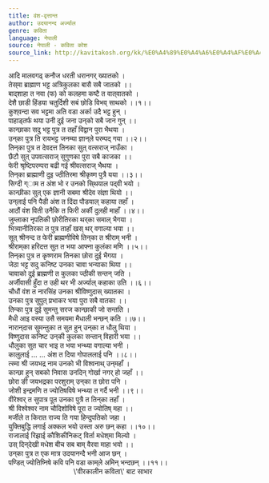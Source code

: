 ```yaml
---
title: वंश-वृत्तान्त
author: उदयानन्द अर्ज्याल
genre: कविता
language: नेपाली
source: नेपाली - कविता कोश
source_link: http://kavitakosh.org/kk/%E0%A4%89%E0%A4%A6%E0%A4%AF%E0%A4%BE%E0%A4%A8%E0%A4%A8%E0%A5%8D%E0%A4%A6_%E0%A4%85%E0%A4%B0%E0%A5%8D%E0%A4%9C%E0%A5%8D%E0%A4%AF%E0%A4%BE%E0%A4%B2
---
```


आदि मालवगढ् कनौज धरती धरानगर् ख्यातको ।  
तेस्‌मा ब्राह्माण भट्ट अत्रिकुलका बासै सबै जातको ।।  
बाद्शाहा त नवा (फ) को कलहमा कष्टै त वात्‌वातको ।  
देशै छाडी हिंडया चतुर्दिशी सबं छोडि विभव् साथको ।।१।।  
कुश्‌वन्दा सव भट्टमा अति वडा अर्का उदै भट्ट हुन् ।  
पाहाड्‍तर्फ थया उनी दुई जना उन्‌को सबै जान गुन् ।।  
कान्छाका सदु भट्ट पुत्र त तहाँ विद्वान पुरा भैथया ।  
उन्‌का पुत्र ति रायभट्ट जनम्या ज्ञान्‌ले परम्पद् गया ।।२।।  
तिन्‌का पुत्र त देवदत्त तिनका सुत् वत्सराज् नाउँका ।  
छैटौ सुत् उपवत्सराज् सुगुणका पुरा सबै काजका ।।  
फेरी श्रृष्टिपरम्परा बढी गई श्रीवत्सराज् भैथया ।  
तिन्‌का ब्राह्माणी दुइ ज्ठीतिरमा श्रीकृष्ण पुत्रै यया ।।३।।  
सिग्दी ग्ाम त अंश भो र उनको सि्थयाल पद्‌वी भयो ।  
कान्छीका सुत् एक ज्ञानी सबमा श्रीदेव संज्ञा थियो ।।  
उन्‌लाई पनि पैडी अंश त दिंदा पौडयाल् कहाया तहाँ ।  
आठौं वंश विती उनैकि त फिरी अर्की दुलही माहाँ ।।४।।  
जुम्लाका नृपतिकी छोरीतिरका थर्‌का समाल् भैगया ।  
भित्र्यानीतिरका त पुत्र ताहाँ खस् थर् वगाल्या भया ।।  
सूत् श्रीनन्द त फेरी ब्राह्मणीविषे तिन्‌का त श्रीराम् भनी ।  
श्रीराम्‌का हरिदत्त सुत त भया आफ्ना कुलंका मणि ।।५।।  
तिन्‌का पुत्र त कृष्णराम तिनका छोरा दुई भैगया ।  
जेठा भट्ट सदु कनिष्ट उनका चावा भन्याका थिया ।।  
चावाको दुई ब्राह्मणी त कुलका ज्ठीकी सन्तन् जति ।  
अर्जीवासी हुँदा त उही थर भी अर्ज्याल् कहाका उति ।।६।।  
चौधौं वंश त नारसिंह उनका श्रीविष्णुदास् ख्यातका ।  
उनका पुत्र सुपुत् प्रभाकर भया पुरा सबै वातका ।।  
तिन्का पुत्र दुई सुमन्तु सरज कान्छाकी जो सन्तति ।  
मैधी आइ वस्या उसै समयमा मैधाली भन्छन् कति ।।७।।  
नारान्‌दास सुमन्तुका त सुत हुन् उन्‌का त धौलु थिया ।  
विष्णुदास कनिष्ट उन्‌की कुलका सन्तान् विहारी भया ।।  
धौलुका सुत चार भाइ त भया भन्थ्या वगाल्या भनी ।  
कालुलाई ... ... अंश त दिया गोपाललाई पनि ।।८।।  
त्स्मा श्री जयभद्र नाम उनको भी विश्वनाथ् उन्‌महाँ ।  
कान्छा हुन् सबको निवास उनदिन् गोर्खा नगर् हो जहाँ ।।  
छोरा ङी जयभद्रका परशुराम् उन्‌का त छोरा पनि ।  
जोशी इन्द्रमणि त ज्योतिषविषे भन्थ्या त गर्दै भनी ।।९।।  
वीरेश्वर् त सुपात्र पूत उनका पुत्रै त तिन्‌का तहाँ ।  
श्री विश्वेश्वर नाम चौदिशोविषे पूरा त ज्योतिष् महा ।।  
मर्जीले त किरात राज्य ति गया हिन्दुपतिको जहा ।  
युक्तिबुद्धि लगाई अक्कल भयो उस्ता अरु छन् कहा ।।१०।।  
राजालाई रिझाई कौशिकीनिकट् विर्ता मधेश्‌मा मिल्यो ।  
उस् दिन्‌देखी मधेश बीच सब बाम् वैरवा माहा भयो ।।  
उन्‌का पुत्र त एक मात्र उदयानन्दै भनी आज छन् ।  
पण्डित् ज्योतिष्निषे कवि पनि वडा काम्‌ले अमिन् भन्दछन् ।।११।।  
                                 \\'वीरकालीन कविता\\' बाट साभार
